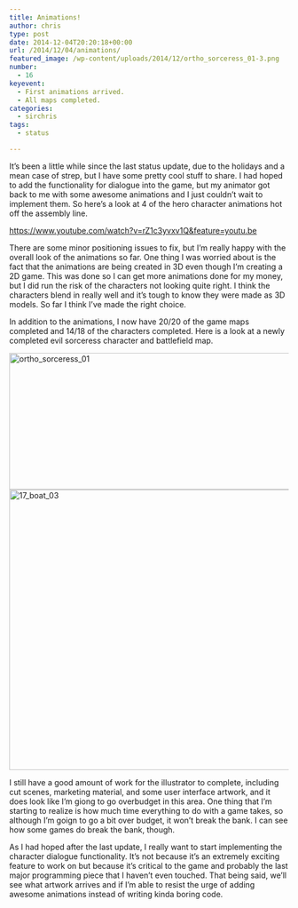 ```yaml
---
title: Animations!
author: chris
type: post
date: 2014-12-04T20:20:18+00:00
url: /2014/12/04/animations/
featured_image: /wp-content/uploads/2014/12/ortho_sorceress_01-3.png
number:
  - 16
keyevent:
  - First animations arrived.
  - All maps completed.
categories:
  - sirchris
tags:
  - status

---
```

It&#8217;s been a little while since the last status update, due to the holidays and a mean case of strep, but I have some pretty cool stuff to share. I had hoped to add the functionality for dialogue into the game, but my animator got back to me with some awesome animations and I just couldn&#8217;t wait to implement them. So here&#8217;s a look at 4 of the hero character animations hot off the assembly line.
<!--more-->

https://www.youtube.com/watch?v=rZ1c3yvxv1Q&feature=youtu.be

There are some minor positioning issues to fix, but I&#8217;m really happy with the overall look of the animations so far. One thing I was worried about is the fact that the animations are being created in 3D even though I&#8217;m creating a 2D game. This was done so I can get more animations done for my money, but I did run the risk of the characters not looking quite right. I think the characters blend in really well and it&#8217;s tough to know they were made as 3D models. So far I think I&#8217;ve made the right choice.

In addition to the animations, I now have 20/20 of the game maps completed and 14/18 of the characters completed. Here is a look at a newly completed evil sorceress character and battlefield map.

<div class="inlineimg">
  <img src="http://localhost:8888/wp-content/uploads/2014/12/ortho_sorceress_01-3.png" alt="ortho_sorceress_01" width="800" height="246" class="alignnone size-full wp-image-1441" srcset="http://localhost:8888/wp-content/uploads/2014/12/ortho_sorceress_01-3.png 800w, http://localhost:8888/wp-content/uploads/2014/12/ortho_sorceress_01-3-300x92.png 300w, http://localhost:8888/wp-content/uploads/2014/12/ortho_sorceress_01-3-768x236.png 768w" sizes="(max-width: 800px) 100vw, 800px" />
</div>

<div class="inlineimg">
  <img src="http://localhost:8888/wp-content/uploads/2014/12/17_boat_03-2.jpg" alt="17_boat_03" width="800" height="505" class="alignnone size-full wp-image-1442" />
</div>

I still have a good amount of work for the illustrator to complete, including cut scenes, marketing material, and some user interface artwork, and it does look like I&#8217;m giong to go overbudget in this area. One thing that I&#8217;m starting to realize is how much time everything to do with a game takes, so although I&#8217;m goign to go a bit over budget, it won&#8217;t break the bank. I can see how some games do break the bank, though.

As I had hoped after the last update, I really want to start implementing the character dialogue functionality. It&#8217;s not because it&#8217;s an extremely exciting feature to work on but because it&#8217;s critical to the game and probably the last major programming piece that I haven&#8217;t even touched. That being said, we&#8217;ll see what artwork arrives and if I&#8217;m able to resist the urge of adding awesome animations instead of writing kinda boring code.